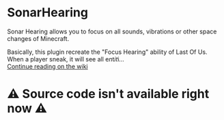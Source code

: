 # SonarHearing

Sonar Hearing allows you to focus on all sounds, vibrations or other space changes of Minecraft.

Basically, this plugin recreate the "Focus Hearing" ability of Last Of Us.
When a player sneak, it will see all e<i>n</i>t<i>it</i>i<i>...</i>
<br/><a href="https://github.com/Roytreo28/SonarHearing/wiki">Continue reading on the wiki</a>

# ⚠ Source code isn't available right now ⚠
